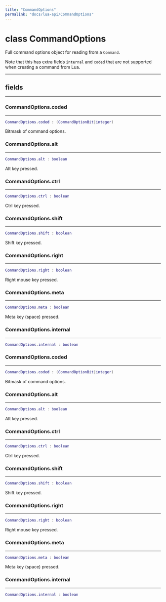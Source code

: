 ```yaml
---
title: "CommandOptions"
permalink: "docs/lua-api/CommandOptions"
---
```

# class CommandOptions





Full command options object for reading from a `Command`.

Note that this has extra fields `internal` and `coded` that are not supported
when creating a command from Lua.







---



## fields
---

### CommandOptions.coded
---
```lua
CommandOptions.coded : (CommandOptionBit|integer)
```



Bitmask of command options.








### CommandOptions.alt
---
```lua
CommandOptions.alt : boolean
```



Alt key pressed.








### CommandOptions.ctrl
---
```lua
CommandOptions.ctrl : boolean
```



Ctrl key pressed.








### CommandOptions.shift
---
```lua
CommandOptions.shift : boolean
```



Shift key pressed.








### CommandOptions.right
---
```lua
CommandOptions.right : boolean
```



Right mouse key pressed.








### CommandOptions.meta
---
```lua
CommandOptions.meta : boolean
```



Meta key (space) pressed.








### CommandOptions.internal
---
```lua
CommandOptions.internal : boolean
```










### CommandOptions.coded
---
```lua
CommandOptions.coded : (CommandOptionBit|integer)
```



Bitmask of command options.








### CommandOptions.alt
---
```lua
CommandOptions.alt : boolean
```



Alt key pressed.








### CommandOptions.ctrl
---
```lua
CommandOptions.ctrl : boolean
```



Ctrl key pressed.








### CommandOptions.shift
---
```lua
CommandOptions.shift : boolean
```



Shift key pressed.








### CommandOptions.right
---
```lua
CommandOptions.right : boolean
```



Right mouse key pressed.








### CommandOptions.meta
---
```lua
CommandOptions.meta : boolean
```



Meta key (space) pressed.








### CommandOptions.internal
---
```lua
CommandOptions.internal : boolean
```











